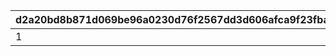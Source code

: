 |d2a20bd8b871d069be96a0230d76f2567dd3d606afca9f23fba0e5e36b678f17|2b257da7a28dc958d3bcb359dc8cbb1f791400e809be847f6cc996a484184da7|c4d4e3bbafeae04590b09b07ae038eb7cd0139464a414e1d6a33e1d2d2b951b6|4cf517cf5daae97a2aa1e18aae92e43bbf1be1cea570f91d9d8b191d6a9cdd89|
| --- | --- | --- | --- |
|1|10|2022/03/01 5:00:00|2022/03/04 4:59:59|